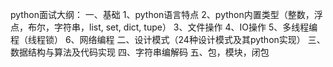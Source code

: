 python面试大纲：
一、基础
  1、python语言特点
  2、python内置类型（整数，浮点，布尔，字符串，list, set, dict, tupe）
  3、文件操作
  4、IO操作
  5、多线程编程（线程锁）
  6、网络编程
二、设计模式（24种设计模式及其python实现）
三、数据结构与算法及代码实现
四、字符串编解码
五、包，模块，闭包